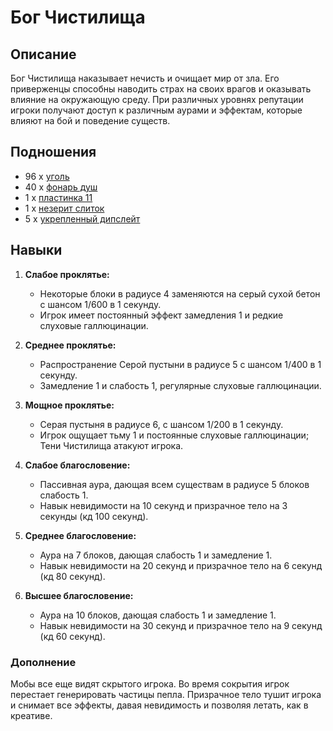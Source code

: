 # Бог Чистилища

## Описание
Бог Чистилища наказывает нечисть и очищает мир от зла. Его приверженцы способны наводить страх на своих врагов и оказывать влияние на окружающую среду. При различных уровнях репутации игроки получают доступ к различным аурами и эффектам, которые влияют на бой и поведение существ.

## Подношения
  - 96 x [уголь]()
  - 40 x [фонарь душ]()
  - 1 x [пластинка 11]()
  - 1 x [незерит слиток]()
  - 5 x [укрепленный дипслейт]()

## Навыки

1. **Слабое проклятье:**
   - Некоторые блоки в радиусе 4 заменяются на серый сухой бетон с шансом 1/600 в 1 секунду.
   - Игрок имеет постоянный эффект замедления 1 и редкие слуховые галлюцинации.

2. **Среднее проклятье:**
   - Распространение Серой пустыни в радиусе 5 с шансом 1/400 в 1 секунду.
   - Замедление 1 и слабость 1, регулярные слуховые галлюцинации.

3. **Мощное проклятье:**
   - Серая пустыня в радиусе 6, с шансом 1/200 в 1 секунду.
   - Игрок ощущает тьму 1 и постоянные слуховые галлюцинации; Тени Чистилища атакуют игрока.

4. **Слабое благословение:**
   - Пассивная аура, дающая всем существам в радиусе 5 блоков слабость 1.
   - Навык невидимости на 10 секунд и призрачное тело на 3 секунды (кд 100 секунд).

5. **Среднее благословение:**
   - Аура на 7 блоков, дающая слабость 1 и замедление 1.
   - Навык невидимости на 20 секунд и призрачное тело на 6 секунд (кд 80 секунд).

6. **Высшее благословение:**
   - Аура на 10 блоков, дающая слабость 1 и замедление 1.
   - Навык невидимости на 30 секунд и призрачное тело на 9 секунд (кд 60 секунд).

### Дополнение
Мобы все еще видят скрытого игрока. Во время сокрытия игрок перестает генерировать частицы пепла. Призрачное тело тушит игрока и снимает все эффекты, давая невидимость и позволяя летать, как в креативе.